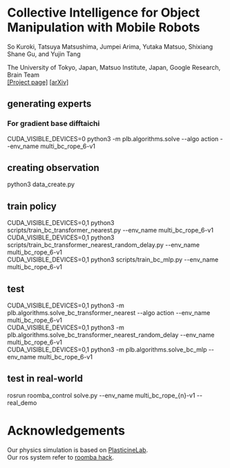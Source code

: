 
# Collective Intelligence for Object Manipulation with Mobile Robots  
So Kuroki, Tatsuya Matsushima, Jumpei Arima, Yutaka Matsuo, Shixiang Shane Gu, and Yujin Tang

The University of Tokyo, Japan, Matsuo Institute, Japan, Google Research, Brain Team  
[[Project page]](https://sites.google.com/view/ciom/home)
[[arXiv]](https://arxiv.org/pdf/2211.15136.pdf)


## generating experts
### For gradient base difftaichi  
CUDA_VISIBLE_DEVICES=0 python3 -m plb.algorithms.solve --algo action --env_name multi_bc_rope_6-v1  

## creating observation
python3 data_create.py

## train policy
CUDA_VISIBLE_DEVICES=0,1 python3 scripts/train_bc_transformer_nearest.py --env_name multi_bc_rope_6-v1   
CUDA_VISIBLE_DEVICES=0,1 python3 scripts/train_bc_transformer_nearest_random_delay.py --env_name multi_bc_rope_6-v1   
CUDA_VISIBLE_DEVICES=0,1 python3 scripts/train_bc_mlp.py --env_name multi_bc_rope_6-v1  

## test
CUDA_VISIBLE_DEVICES=0,1 python3 -m plb.algorithms.solve_bc_transformer_nearest --algo action --env_name multi_bc_rope_6-v1   
CUDA_VISIBLE_DEVICES=0,1 python3 -m plb.algorithms.solve_bc_transformer_nearest_random_delay --env_name multi_bc_rope_6-v1   
CUDA_VISIBLE_DEVICES=0,1 python3 -m plb.algorithms.solve_bc_mlp --env_name multi_bc_rope_6-v1  

## test in real-world
rosrun roomba_control solve.py --env_name multi_bc_rope_{n}-v1 --real_demo  

# Acknowledgements
Our physics simulation is based on [PlasticineLab](https://github.com/hzaskywalker/PlasticineLab).  
Our ros system refer to [roomba hack](https://github.com/matsuolab/roomba_hack).
